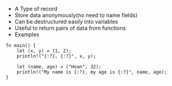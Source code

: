 * A Type of record 
* Store data anonymously(no need to name fields)
* Can be destructured easily into variables 
* Useful to return pairs of data from functions
* Examples
```
fn main() {
    let (x, y) = (1, 2);
    println!("{:?}, {:?}", x, y);

    let (name, age) = ("Hoan", 32);
    println!("My name is {:?}, my age is {:?}", name, age);
}
```